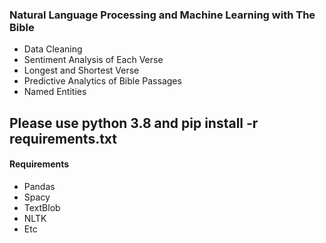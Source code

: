### Natural Language Processing and Machine Learning with The Bible
+ Data Cleaning
+ Sentiment Analysis of Each Verse
+ Longest and Shortest Verse
+ Predictive Analytics of Bible Passages
+ Named Entities

## Please use python 3.8 and pip install -r requirements.txt ##

#### Requirements
- Pandas
- Spacy
- TextBlob
- NLTK
- Etc



